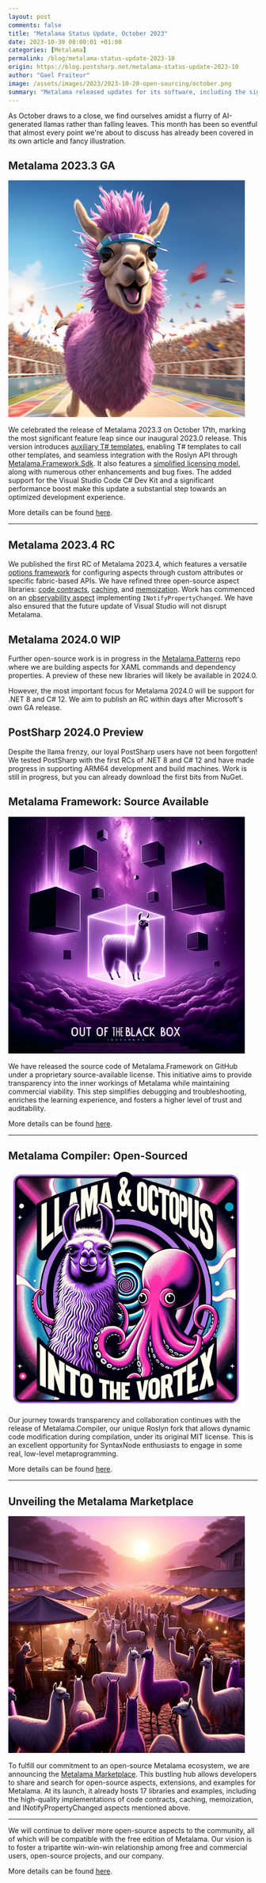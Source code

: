 ```yaml
---
layout: post
comments: false
title: "Metalama Status Update, October 2023"
date: 2023-10-30 08:00:01 +01:00
categories: [Metalama]
permalink: /blog/metalama-status-update-2023-10
origin: https://blog.postsharp.net/metalama-status-update-2023-10
author: "Gael Fraiteur"
image: /assets/images/2023/2023-10-20-open-sourcing/october.png
summary: "Metalama released updates for its software, including the significant feature leap in Metalama 2023.3 and the first RC of Metalama 2023.4. The company also unveiled the Metalama Marketplace for open-source aspects, extensions, and examples."
---
```


As October draws to a close, we find ourselves amidst a flurry of AI-generated llamas rather than falling leaves. This month has been so eventful that almost every point we're about to discuss has already been covered in its own article and fancy illustration.

## Metalama 2023.3 GA

<img src="/assets/images/2023/2023-10-17-metalama-2023-3/llama.png" class="thumbnailFloatRight"/>

We celebrated the release of Metalama 2023.3 on October 17th, marking the most significant feature leap since our inaugural 2023.0 release. This version introduces [auxiliary T# templates](https://doc.metalama.net/conceptual/aspects/templates/auxilliary-templates), enabling T# templates to call other templates, and seamless integration with the Roslyn API through [Metalama.Framework.Sdk](https://doc.metalama.net/conceptual/sdk). It also features a [simplified licensing model](https://metalama.net/blog/metalama-open-source-licensing), along with numerous other enhancements and bug fixes. The added support for the Visual Studio Code C# Dev Kit and a significant performance boost make this update a substantial step towards an optimized development experience.

More details can be found [here](https://metalama.net/blog/metalama-2023-3-ga).

___

## Metalama 2023.4 RC

We published the first RC of Metalama 2023.4, which features a versatile [options framework](https://doc.metalama.net/conceptual/aspects/configuration) for configuring aspects through custom attributes or specific fabric-based APIs. We have refined three open-source aspect libraries: [code contracts](https://doc.metalama.net/patterns/contracts), [caching](https://doc.metalama.net/patterns/caching), and [memoization](https://doc.metalama.net/patterns/memoization). Work has commenced on an [observability aspect](https://doc.metalama.net/api/metalama_patterns_observability_observableattribute) implementing `INotifyPropertyChanged`. We have also ensured that the future update of Visual Studio will not disrupt Metalama.

## Metalama 2024.0 WIP

Further open-source work is in progress in the [Metalama.Patterns](https://github.com/postsharp/Metalama.Patterns/tree/develop/2024.0) repo where we are building aspects for XAML commands and dependency properties. A preview of these new libraries will likely be available in 2024.0.

However, the most important focus for Metalama 2024.0 will be support for .NET 8 and C# 12. We aim to publish an RC within days after Microsoft's own GA release.

## PostSharp 2024.0 Preview

Despite the llama frenzy, our loyal PostSharp users have not been forgotten! We tested PostSharp with the first RCs of .NET 8 and C# 12 and have made progress in supporting ARM64 development and build machines. Work is still in progress, but you can already download the first bits from NuGet.

## Metalama Framework: Source Available

<img src="/assets/images/2023/2023-10-20-open-sourcing/source-available.png" class="thumbnailFloatLeft"/>

We have released the source code of Metalama.Framework on GitHub under a proprietary source-available license. This initiative aims to provide transparency into the inner workings of Metalama while maintaining commercial viability. This step simplifies debugging and troubleshooting, enriches the learning experience, and fosters a higher level of trust and auditability.

More details can be found [here](https://metalama.net/blog/source-available).

___

## Metalama Compiler: Open-Sourced

<img src="/assets/images/2023/2023-10-20-open-sourcing/llama-and-octopus.png" class="thumbnailFloatRight"/>

Our journey towards transparency and collaboration continues with the release of Metalama.Compiler, our unique Roslyn fork that allows dynamic code modification during compilation, under its original MIT license. This is an excellent opportunity for SyntaxNode enthusiasts to engage in some real, low-level metaprogramming.

More details can be found [here](https://metalama.net/blog/open-sourcing-metalama-compiler).

___

## Unveiling the Metalama Marketplace

<img src="/assets/images/2023/2023-10-20-open-sourcing/marketplace.png" class="thumbnailFloatLeft"/>

To fulfill our commitment to an open-source Metalama ecosystem, we are announcing the [Metalama Marketplace](https://www.postsharp.net/metalama/marketplace). This bustling hub allows developers to share and search for open-source aspects, extensions, and examples for Metalama. At its launch, it already hosts 17 libraries and examples, including the high-quality implementations of code contracts, caching, memoization, and INotifyPropertyChanged aspects mentioned above.

___

We will continue to deliver more open-source aspects to the community, all of which will be compatible with the free edition of Metalama. Our vision is to foster a tripartite win-win-win relationship among free and commercial users, open-source projects, and our company.

More details can be found [here](https://metalama.net/blog/marketplace).


